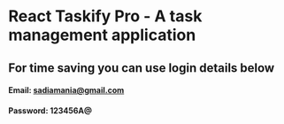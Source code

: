 # React Taskify Pro - A task management application


## For time saving you can use login details below
#### Email: sadiamania@gmail.com
#### Password: 123456A@
